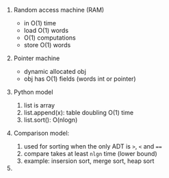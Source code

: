 1. Random access machine (RAM)
   - in O(1) time
   - load O(1) words
   - O(1) computations
   - store O(1) words 
2. Pointer machine 
   - dynamic allocated obj
   - obj has O(1) fields (words int or pointer)

3. Python model 
   1. list is array 
   2. list.append(x): table doubling O(1) time 
   3. list.sort(): O(nlogn)

4. Comparison model:
   1. used for sorting when the only ADT is `>`, `<` and `==`
   2. compare takes at least `nlgn` time (lower bound)
   3. example: insersion sort, merge sort, heap sort

5. 